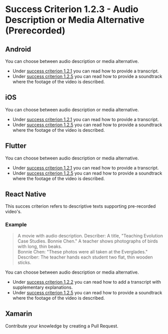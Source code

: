 # Success Criterion 1.2.3 - Audio Description or Media Alternative (Prerecorded)

## Android

You can choose between audio description or media alternative.

* Under [success criterion 1.2.1](1.2.1.md) you can read how to provide a transcript.
* Under [success criterion 1.2.5](1.2.5.md) you can read how to provide a soundtrack where the footage of the video is described.

## iOS

You can choose between audio description or media alternative.

* Under [success criterion 1.2.1](1.2.1.md) you can read how to provide a transcript.
* Under [success criterion 1.2.5](1.2.5.md) you can read how to provide a soundtrack where the footage of the video is described.

## Flutter

You can choose between audio description or media alternative.

* Under [success criterion 1.2.1](1.2.1.md) you can read how to provide a transcript.
* Under [success criterion 1.2.5](1.2.5.md) you can read how to provide a soundtrack where the footage of the video is described.

## React Native

This succes criterion refers to descriptive texts supporting pre-recorded video's.

### Example

> A movie with audio description.
> Describer: A title, "Teaching Evolution Case Studies. Bonnie Chen." A teacher shows photographs of birds with long, thin beaks.  
> Bonnie Chen: "These photos were all taken at the Everglades."  
> Describer: The teacher hands each student two flat, thin wooden sticks.

You can choose between audio description or media alternative.

* Under [success criterion 1.2.2](1.2.2.md) you can read how to add a transcript with supplementary explanations.
* Under [success criterion 1.2.5](1.2.5.md) you can read how to provide a soundtrack where the footage of the video is described.

## Xamarin

Contribute your knowledge by creating a Pull Request.
